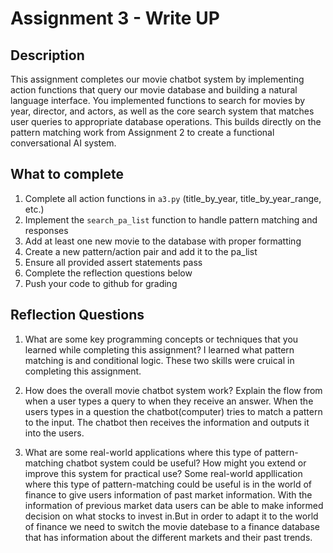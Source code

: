 # Assignment 3 - Write UP

## Description
This assignment completes our movie chatbot system by implementing action functions that query our movie database and building a natural language interface. You implemented functions to search for movies by year, director, and actors, as well as the core search system that matches user queries to appropriate database operations. This builds directly on the pattern matching work from Assignment 2 to create a functional conversational AI system.

## What to complete
1. Complete all action functions in `a3.py` (title_by_year, title_by_year_range, etc.)
2. Implement the `search_pa_list` function to handle pattern matching and responses  
3. Add at least one new movie to the database with proper formatting
4. Create a new pattern/action pair and add it to the pa_list
5. Ensure all provided assert statements pass
6. Complete the reflection questions below
7. Push your code to github for grading

## Reflection Questions

1. What are some key programming concepts or techniques that you learned while completing this assignment?
I learned what pattern matching is and conditional logic. These two skills were cruical in completing this assignment. 


2. How does the overall movie chatbot system work? Explain the flow from when a user types a query to when they receive an answer.
When the users types in a question the chatbot(computer) tries to match a pattern to the input. The chatbot then receives the information and outputs it into the users. 



3. What are some real-world applications where this type of pattern-matching chatbot system could be useful? How might you extend or improve this system for practical use? Some real-world appllication where this type of pattern-matching could be useful is in the world of finance to give users information of past market information. With the information of previous market data users can be able to make informed decision on what stocks to invest in.But in order to adapt it to the world of finance we need to switch the movie datebase to a finance database that has information about the different markets and their past trends. 